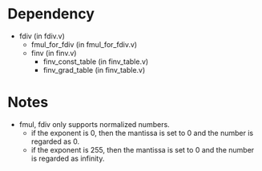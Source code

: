 # Dependency
- fdiv (in fdiv.v)
  - fmul_for_fdiv (in fmul_for_fdiv.v)
  - finv (in finv.v)
    - finv_const_table (in finv_table.v)
    - finv_grad_table (in finv_table.v)
    
# Notes
- fmul, fdiv only supports normalized numbers.
  - if the exponent is 0, then the mantissa is set to 0 and the number is regarded as 0.
  - if the exponent is 255, then the mantissa is set to 0 and the number is regarded as infinity.
